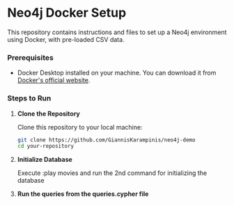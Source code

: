 # Neo4j Docker Setup

This repository contains instructions and files to set up a Neo4j environment using Docker, with pre-loaded CSV data.

### Prerequisites

- Docker Desktop installed on your machine. You can download it from [Docker's official website](https://www.docker.com/products/docker-desktop).

### Steps to Run

1. **Clone the Repository**

   Clone this repository to your local machine:

   ```bash
   git clone https://github.com/GiannisKarampinis/neo4j-demo
   cd your-repository
   ```

2. **Initialize Database**

   Execute :play movies and run the 2nd command for initializing the database

3. **Run the queries from the queries.cypher file**
